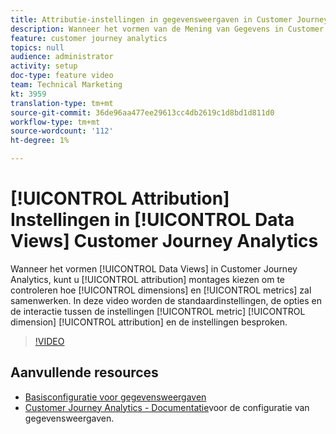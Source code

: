 ```yaml
---
title: Attributie-instellingen in gegevensweergaven in Customer Journey Analytics
description: Wanneer het vormen van de Mening van Gegevens in Customer Journey Analytics, kunt u attributie montages kiezen om te controleren hoe de afmetingen en de metriek zullen samenwerken. In deze video worden de standaardinstellingen, de opties en de interactie tussen de instellingen voor metrische en dimensievertoning besproken.
feature: customer journey analytics
topics: null
audience: administrator
activity: setup
doc-type: feature video
team: Technical Marketing
kt: 3959
translation-type: tm+mt
source-git-commit: 36de96aa477ee29613cc4db2619c1d8bd1d811d0
workflow-type: tm+mt
source-wordcount: '112'
ht-degree: 1%

---
```



# [!UICONTROL Attribution] Instellingen in [!UICONTROL Data Views] Customer Journey Analytics

Wanneer het vormen [!UICONTROL Data Views] in Customer Journey Analytics, kunt u [!UICONTROL attribution] montages kiezen om te controleren hoe [!UICONTROL dimensions] en [!UICONTROL metrics] zal samenwerken. In deze video worden de standaardinstellingen, de opties en de interactie tussen de instellingen [!UICONTROL metric] [!UICONTROL dimension] [!UICONTROL attribution] en de instellingen besproken.

>[!VIDEO](https://video.tv.adobe.com/v/30185/?quality=12&enable10seconds=on&speedcontrol=on)

## Aanvullende resources

* [Basisconfiguratie voor gegevensweergaven](basic-configuration-for-data-views.md)
* [Customer Journey Analytics - Documentatie](https://docs.adobe.com/content/help/en/analytics-platform/using/cja-dataviews/configure-dataviews.html)voor de configuratie van gegevensweergaven.
